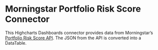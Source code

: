 Morningstar Portfolio Risk Score Connector
===================================================

This Highcharts Dashboards connector provides data from Morningstar’s [Portfolio Risk Score API]. The JSON from the API is converted into a DataTable.

<!-- Link References -->

[Portfolio Risk Score API]: https://developer.morningstar.com/direct-web-services/documentation/api-reference/portfolio-analysis-apacemea/risk-score